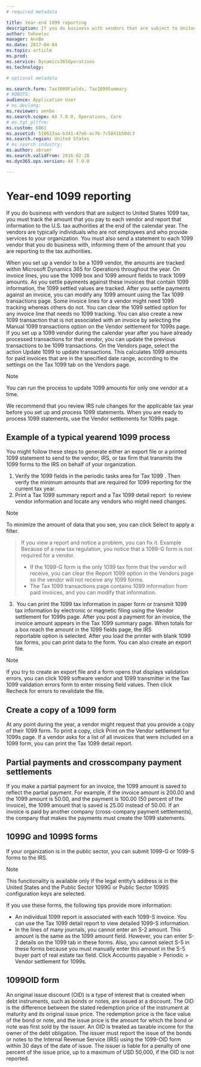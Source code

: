 ```yaml
---
# required metadata

title: Year-end 1099 reporting
description: If you do business with vendors that are subject to United States 1099 tax, you must track the amount that you pay to each vendor and report that information to the U.S. tax authorities at the end of the calendar year. The vendors are typically individuals who are not employees and who provide services to your organization. You must also send a statement to each 1099 vendor that you do business with, informing them of the amount that you are reporting to the tax authorities.
author: twheeloc
manager: AnnBe
ms.date: 2017-04-04
ms.topic: article
ms.prod: 
ms.service: Dynamics365Operations
ms.technology: 

# optional metadata

ms.search.form: Tax1099Fields, Tax1099Summary
# ROBOTS: 
audience: Application User
# ms.devlang: 
ms.reviewer: annbe
ms.search.scope: AX 7.0.0, Operations, Core
# ms.tgt_pltfrm: 
ms.custom: 6861
ms.assetid: 518633aa-b341-47e6-ac7b-7c5841b50dc3
ms.search.region: United States
# ms.search.industry: 
ms.author: abruer
ms.search.validFrom: 2016-02-28
ms.dyn365.ops.version: AX 7.0.0

---
```


# Year-end 1099 reporting

If you do business with vendors that are subject to United States 1099 tax, you must track the amount that you pay to each vendor and report that information to the U.S. tax authorities at the end of the calendar year. The vendors are typically individuals who are not employees and who provide services to your organization. You must also send a statement to each 1099 vendor that you do business with, informing them of the amount that you are reporting to the tax authorities.

When you set up a vendor to be a 1099 vendor, the amounts are tracked within Microsoft Dynamics 365 for Operations throughout the year. On invoice lines, you use the 1099 box and 1099 amount fields to track 1099 amounts. As you settle payments against these invoices that contain 1099 information, the 1099 settled values are tracked.
After you settle payments against an invoice, you can modify any 1099 amount using the Tax 1099 transactions page. Some invoice lines for a vendor might need 1099 tracking whereas others do not. You can clear the 1099 settled option for any invoice line that needs no 1099 tracking. You can also create a new 1099 transaction that is not associated with an invoice by selecting the Manual 1099 transactions option on the Vendor settlement for 1099s page. If you set up a 1099 vendor during the calendar year after you have already processed transactions for that vendor, you can update the previous transactions to be 1099 transactions. On the Vendors page, select the action Update 1099 to update transactions. This calculates 1099 amounts for paid invoices that are in the specified date range, according to the settings on the Tax 1099 tab on the Vendors page.
> [!NOTE]
> You can run the process to update 1099 amounts for only one vendor at a time. 

We recommend that you review IRS rule changes for the applicable tax year before you set up and process 1099 statements. When you are ready to process 1099 statements, use the Vendor settlements for 1099s page.

## Example of a typical yearend 1099 process
You might follow these steps to generate either an export file or a printed 1099 statement to send to the vendor, IRS, or tax firm that transmits the 1099 forms to the IRS on behalf of your organization.
1.  Verify the 1099 fields in the periodic tasks area for Tax 1099 . Then verify the minimum amounts that are required for 1099 reporting for the current tax year.
2.  Print a Tax 1099 summary report and a Tax 1099 detail report  to review vendor information and locate any vendors who might need changes.
   > [!NOTE]
   > To minimize the amount of data that you see, you can click Select to apply a filter.

   > If you view a report and notice a problem, you can fix it. Example Because of a new tax regulation, you notice that a 1099-G form is not required for a vendor.
   > -   If the 1099-G form is the only 1099 tax form that the vendor will receive, you can clear the Report 1099 option in the Vendors page so the vendor will not receive any 1099 forms.
   > -   The Tax 1099 transactions page contains 1099 information from paid invoices, and you can modify that information.

3.   You can print the 1099 tax information in paper form or transmit 1099 tax information by electronic or magnetic filing using the Vendor settlement for 1099s page. After you post a payment for an invoice, the invoice amount appears in the Tax 1099 summary page. When totals for a box reach the amount in the 1099 fields page, the IRS reportable option is selected. After you load the printer with blank 1099 tax forms, you can print data to the form. You can also create an export file.
  > [!NOTE]
  > If you try to create an export file and a form opens that displays validation errors, you can click 1099 software vendor and 1099 transmitter in the Tax 1099 validation errors form to enter missing field values. Then click Recheck for errors to revalidate the file. 

## Create a copy of a 1099 form
At any point during the year, a vendor might request that you provide a copy of their 1099 form. To print a copy, click Print on the Vendor settlement for 1099s page. If a vendor asks for a list of all invoices that were included on a 1099 form, you can print the Tax 1099 detail report.

## Partial payments and crosscompany payment settlements
If you make a partial payment for an invoice, the 1099 amount is saved to reflect the partial payment. For example, if the invoice amount is 200.00 and the 1099 amount is 50.00, and the payment is 100.00 (50 percent of the invoice), the 1099 amount that is saved is 25.00 instead of 50.00. If an invoice is paid by another company (cross-company payment settlements), the company that makes the payments must create the 1099 statements.

## 1099G and 1099S forms
If your organization is in the public sector, you can submit 1099-G or 1099-S forms to the IRS.
> [!NOTE]
> This functionality is available only if the legal entity’s address is in the United States and the Public Sector 1099G or Public Sector 1099S configuration keys are selected.

If you use these forms, the following tips provide more information:
-   An individual 1099 report is associated with each 1099-S invoice. You can use the Tax 1099 detail report to view detailed 1099-S information.
-   In the lines of many journals, you cannot enter an S-2 amount. This amount is the same as the 1099 amount field. However, you can enter S-2 details on the 1099 tab in these forms. Also, you cannot select S-5 in these forms because you must manually enter this amount in the S-5 buyer part of real estate tax field. Click Accounts payable &gt; Periodic &gt; Vendor settlement for 1099s.

## 1099OID form
An original issue discount (OID) is a type of interest that is created when debt instruments, such as bonds or notes, are issued at a discount. The OID is the difference between the stated redemption price of the instrument at maturity and its original issue price. The redemption price is the face value of the bond or note, and the issue price is the amount for which the bond or note was first sold by the issuer. An OID is treated as taxable income for the owner of the debt obligation. The issuer must report the issue of the bonds or notes to the Internal Revenue Service (IRS) using the 1099-OID form within 30 days of the date of issue. The issuer is liable for a penalty of one percent of the issue price, up to a maximum of USD 50,000, if the OID is not reported.



